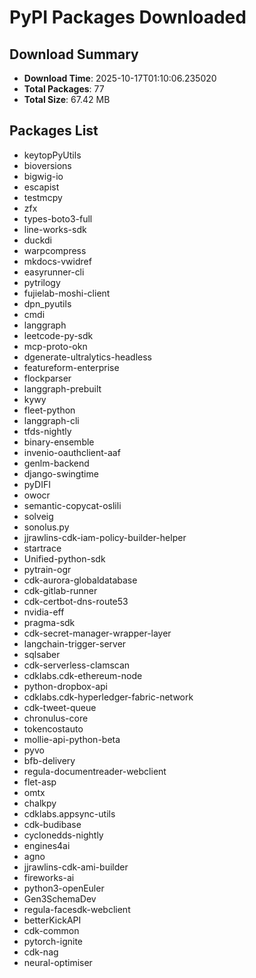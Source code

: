 # PyPI Packages Downloaded

## Download Summary
- **Download Time**: 2025-10-17T01:10:06.235020
- **Total Packages**: 77
- **Total Size**: 67.42 MB

## Packages List
- keytopPyUtils
- bioversions
- bigwig-io
- escapist
- testmcpy
- zfx
- types-boto3-full
- line-works-sdk
- duckdi
- warpcompress
- mkdocs-vwidref
- easyrunner-cli
- pytrilogy
- fujielab-moshi-client
- dpn_pyutils
- cmdi
- langgraph
- leetcode-py-sdk
- mcp-proto-okn
- dgenerate-ultralytics-headless
- featureform-enterprise
- flockparser
- langgraph-prebuilt
- kywy
- fleet-python
- langgraph-cli
- tfds-nightly
- binary-ensemble
- invenio-oauthclient-aaf
- genlm-backend
- django-swingtime
- pyDIFI
- owocr
- semantic-copycat-oslili
- solveig
- sonolus.py
- jjrawlins-cdk-iam-policy-builder-helper
- startrace
- Unified-python-sdk
- pytrain-ogr
- cdk-aurora-globaldatabase
- cdk-gitlab-runner
- cdk-certbot-dns-route53
- nvidia-eff
- pragma-sdk
- cdk-secret-manager-wrapper-layer
- langchain-trigger-server
- sqlsaber
- cdk-serverless-clamscan
- cdklabs.cdk-ethereum-node
- python-dropbox-api
- cdklabs.cdk-hyperledger-fabric-network
- cdk-tweet-queue
- chronulus-core
- tokencostauto
- mollie-api-python-beta
- pyvo
- bfb-delivery
- regula-documentreader-webclient
- flet-asp
- omtx
- chalkpy
- cdklabs.appsync-utils
- cdk-budibase
- cyclonedds-nightly
- engines4ai
- agno
- jjrawlins-cdk-ami-builder
- fireworks-ai
- python3-openEuler
- Gen3SchemaDev
- regula-facesdk-webclient
- betterKickAPI
- cdk-common
- pytorch-ignite
- cdk-nag
- neural-optimiser
